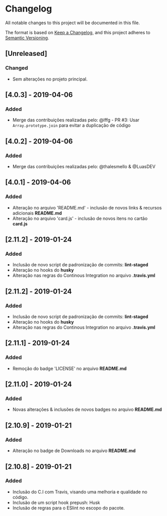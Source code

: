 # Changelog
All notable changes to this project will be documented in this file.

The format is based on [Keep a Changelog](https://keepachangelog.com/en/1.0.0/),
and this project adheres to [Semantic Versioning](https://semver.org/spec/v2.0.0.html).


## [Unreleased]
### Changed
- Sem alterações no projeto principal.

## [4.0.3] - 2019-04-06
### Added
- Merge das contribuições realizadas pelo: @lffg - PR #3: Usar `Array.prototype.join` para evitar a duplicação de código

## [4.0.2] - 2019-04-06
### Added
- Merge das contribuições realizadas pelo: @thalesmello & @LuasDEV

## [4.0.1] - 2019-04-06
### Added
- Alteração no arquivo 'README.md' - inclusão de novos links & recursos adicionais **README.md**
- Alteração no arquivo 'card.js' - inclusão de novos itens no cartão **card.js**

## [2.11.2] - 2019-01-24
### Added
- Inclusão de novo script de padronização de commits: **lint-staged**
- Alteração no hooks do **husky**
- Alteração nas regras do Continous Integration no arquivo **.travis.yml**

## [2.11.2] - 2019-01-24
### Added
- Inclusão de novo script de padronização de commits: **lint-staged**
- Alteração no hooks do **husky**
- Alteração nas regras do Continous Integration no arquivo **.travis.yml**

## [2.11.1] - 2019-01-24
### Added
- Remoção do badge 'LICENSE' no arquivo **README.md**

## [2.11.0] - 2019-01-24
### Added
- Novas alterações & inclusões de novos badges no arquivo **README.md**

## [2.10.9] - 2019-01-21
### Added
- Alteração no badge de Downloads no arquivo **README.md**

## [2.10.8] - 2019-01-21
### Added
- Inclusão do C.I com Travis, visando uma melhoria e qualidade no código.
- Inclusão de um script hook prepush: Husk
- Inclusão de regras para o ESlint no escopo do pacote.


